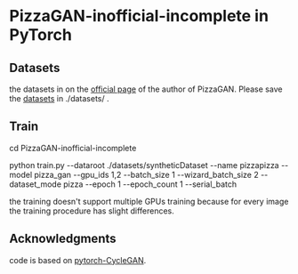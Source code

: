 
<br><br><br>

# PizzaGAN-inofficial-incomplete in PyTorch
## Datasets
the datasets in on the [official page](https://github.com/junyanz/pytorch-CycleGAN-and-pix2pix) of the author of PizzaGAN. Please save the [datasets](http://pizzagan.csail.mit.edu/pizzaGANsyntheticdata.zip) in ./datasets/ .

## Train
cd PizzaGAN-inofficial-incomplete

python train.py --dataroot ./datasets/syntheticDataset --name pizzapizza --model pizza_gan --gpu_ids 1,2 --batch_size 1 --wizard_batch_size 2 --dataset_mode pizza --epoch 1 --epoch_count 1 --serial_batch 

the training doesn't support multiple GPUs training because for every image the training procedure has slight differences.


## Acknowledgments
code is based on [pytorch-CycleGAN](https://github.com/junyanz/pytorch-CycleGAN-and-pix2pix).
